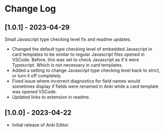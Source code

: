 # Change Log

## [1.0.1] - 2023-04-29

Small Javascript type checking level fix and readme updates.

- Changed the default type checking level of embedded Javascript in card templates to be similar to regular Javascript files opened in VSCode.
  Before, this was set to check Javascript as if it were Typescript. Which is not necessary in card templates.
- Added a setting to change Javascript type checking level back to strict, or turn it off completely.
- Fixed issue where incorrect diagnostics for field names would sometimes display if fields were renamed in Anki while a card template was opened VSCode.
- Updated links to extension in readme.

## [1.0.0] - 2023-04-22

- Initial release of Anki Editor.

